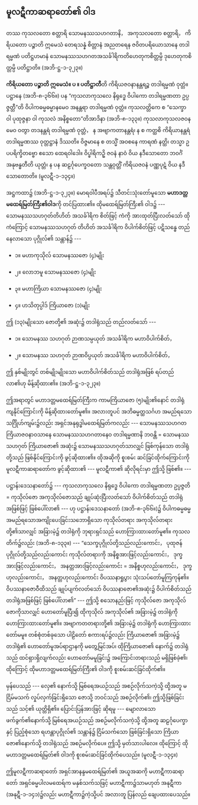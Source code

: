 ## မူလဋီကာဆရာတော်၏ ဝါဒ

တဿ ကုသလတော စတ္တာရိ သောမနဿသဟဂတာနိ， အကုသလတော စတ္တာရိ， ကိရိယတော ပဉ္စာတိ ဣမေသံ တေရသန္နံ စိတ္တာနံ အညတရေန ဇဝိတပရိယောသာနေ တဒါရမ္မဏံ ပတိဋ္ဌဟမာနံ သောမနဿသဟဂတအသင်္ခါရိကတိဟေတုကစိတ္တမ္ပိ ဒုဟေတုကစိတ္တမ္ပိ ပတိဋ္ဌာတိ။ (အဘိ-ဋ္ဌ-၁-၃၂၃။)

**ကိရိယတော ပဉ္စာတိ ဣမေသံ။ ပ ။ ပတိဋ္ဌာတီ**တိ ကိရိယဇဝနာနန္တရဉ္စ တဒါရမ္မဏံ ဝုတ္တံ။ ပဋ္ဌာနေ (အဘိ-၈-၃၆၆။) ပန “ကုသလာကုသလေ နိရုဒ္ဓေ ဝိပါကော တဒါရမ္မဏတာ ဥပ္ပဇ္ဇတ္တီ”တိ ဝိပါကဓမ္မဓမ္မာနမေဝ အနန္တရာ တဒါရမ္မဏံ ဝုတ္တံ။ ကုသလတ္တိကေ စ “သေက္ခာ ဝါ ပုထုဇ္ဇနာ ဝါ ကုသလံ အနိစ္စတော”တိအာဒိနာ (အဘိ-၈-၁၃၃။) ကုသလာကုသလဇဝနမေဝ ဝတွာ တဒနန္တရံ တဒါရမ္မဏံ ဝုတ္တံ， န အဗျာကတာနန္တရံ၊ န စ ကတ္ထစိ ကိရိယာနန္တရံ တဒါရမ္မဏဿ ဝုတ္တဋ္ဌာနံ ဒိဿတိ။ ဝိဇ္ဇမာနေ စ တသ္မိံ အဝစနေ ကာရဏံ နတ္ထိ၊ တသ္မာ ဥပပရိက္ခိတဗ္ဗော ဧသော ထေရဝါဒေါ။ ဝိပ္ဖါရိကဥှိ ဇဝနံ နာဝံ ဝိယ နဒီသောတော ဘဝင်္ဂံ အနုဗန္ဓတီတိ ယုတ္တံ၊ န ပန ဆဠင်္ဂုပေက္ခဝတော သန္တဝုတ္တိံ ကိရိယဇဝနံ ပဏ္ဏပုဋံ ဝိယ နဒီသောတောတိ။ (မူလဋီ-၁-၁၃၄။)

အဋ္ဌကထာ၌ (အဘိ-ဋ္ဌ-၁-၃၂၃။) မောရဝါပီအရပ်၌ သီတင်းသုံးတော်မူသော **မဟာဒတ္တမထေရ်မြတ်ကြီး၏ဝါဒ**ကို တင်ပြထား၏။ 
ထိုမထေရ်မြတ်ကြီး၏ ဝါဒ၌ --- သောမနဿသဟဂုတ်တိဟိတ် အသင်္ခါရိက စိတ်ဖြင့် ကံကို အားထုတ်ပြီးလတ်သော် ထိုကံကြောင့် သောမနဿသဟဂုတ် တိဟိတ် အသင်္ခါရိက ဝိပါက်စိတ်ဖြင့် ပဋိသန္ဓေ တည်နေလာသော ပုဂ္ဂိုလ်၏ သန္တာန်၌ ---

- ၁။ မဟာကုသိုလ် သောမနဿဇော (၄)မျိုး

- ၂။ လောဘမူ သောမနဿဇော (၄)မျိုး

- ၃။ မဟာကြိယာ သောမနဿဇော (၄)မျိုး

- ၄။ ဟသိတုပ္ပါဒ် ကြိယာဇော (၁)မျိုး

ဤ (၁၃)မျိုးသော ဇောတို့၏ အဆုံး၌ တဒါရုံသည် တည်လတ်သော် ---

- ၁။ သောမနဿ သဟဂုတ် ဉာဏသမ္ပယုတ် အသင်္ခါရိက မဟာဝိပါက်စိတ်，

- ၂။ သောမနဿ သဟဂုတ် ဉာဏဝိပ္ပယုတ် အသင်္ခါရိက မဟာဝိပါက်စိတ်，

ဤ နှစ်မျိုးတွင် တစ်မျိုးမျိုးသော မဟာဝိပါက်စိတ်သည် တဒါရုံအဖြစ် ရပ်တည်လာ၏ဟု မိန့်ဆိုထား၏။
<r>(အဘိ-ဋ္ဌ-၁-၃၂၃။)</r>

ဤအရာတွင် မဟာဒတ္တမထေရ်မြတ်ကြီးက ကာမကြိယာဇော (၅)မျိုး၏နောင် တဒါရုံ ကျနိုင်ကြောင်းကို မိန့်ဆိုထားတော်မူ၏။ 
အလားတူပင် အဘိဓမ္မတ္ထသင်္ဂဟ အမည်ရသော သင်္ဂြိုဟ်ကျမ်း၌လည်း အရှင်အနုရုဒ္ဓါမထေရ်မြတ်ကလည်း --- သောမနဿသဟဂတကြိယာဇဝနာဝသာနေ သောမနဿသဟဂတာနေဝ တဒါရမ္မဏာနိ ဘဝန္တိ = သောမနဿသဟဂုတ် ကြိယာဇော၏ အဆုံး၌ သောမနဿသဟဂုတ်သာလျှင် ဖြစ်ကုန်သော တဒါရုံတို့သည် ဖြစ်နိုင်ကြောင်းကို ဖွင့်ဆိုထား၏။ 
ထိုအဆိုကို စူးစမ်း ဆင်ခြင်ထိုက်ကြောင်းကို မူလဋီကာဆရာတော်က ဖွင့်ဆိုထား၏ --- မူလဋီကာ၏ ဆိုလိုရင်းမှာ ဤသို့ ဖြစ်၏။ ---

ပဋ္ဌာန်းဒေသနာတော်၌ --- ကုသလာကုသလေ နိရုဒ္ဓေ ဝိပါကော တဒါရမ္မဏတာ ဥပ္ပဇ္ဇတိ = ကုသိုလ်ဇော အကုသိုလ်ဇောသည် ချုပ်ဆုံးပြီးလတ်သော် ဝိပါက်စိတ်သည် တဒါရုံအဖြစ်ဖြင့် ဖြစ်ပေါ်လာ၏ --- ဟု ပဋ္ဌာန်းဒေသနာတော် (အဘိ-၈-၃၆၆။)၌ ဝိပါကဓမ္မဓမ္မ အမည်ရသောအကျိုးပေးခြင်းသဘောရှိသော ကုသိုလ်တရား အကုသိုလ်တရားတို့၏သာလျှင် အခြားမဲ့၌ တဒါရုံကို ဘုရားရှင်သည် ဟောကြားထားတော်မူ၏။ 
ကုသလတိက်၌လည်း (အဘိ-၈-၁၃၃။) --- “သေက္ခပုဂ္ဂိုလ်တို့သည်လည်းကောင်း， ပုထုဇန်ပုဂ္ဂိုလ်တို့သည်လည်းကောင်း ကုသိုလ်တရားကို အနိစ္စအားဖြင့်လည်းကောင်း， ဒုက္ခအားဖြင့်လည်းကောင်း， အနတ္တအားဖြင့်လည်းကောင်း = အနိစ္စဟုလည်းကောင်း， ဒုက္ခဟုလည်းကောင်း， အနတ္တဟုလည်းကောင်း ဝိပဿနာရှုပွား သုံးသပ်တော်မူကြကုန်၏။ 
ဝိပဿနာဇောဝီထိသည် ချုပ်ပျက်လတ်သော် ဝိပဿနာဇော၏အဆုံး၌ ဝိပါက်စိတ်သည် တဒါရုံအဖြစ်ဖြင့် ဖြစ်ပေါ်လာ၏” --- ဤသို့ စသောနည်းဖြင့် ကုသိုလ်ဇော အကုသိုလ်ဇောကိုသာလျှင် ဟောတော်မူပြီး၍ ထိုကုသိုလ် အကုသိုလ်၏ အခြားမဲ့၌ တဒါရုံကို ဟောကြားထားတော်မူ၏။ 
အဗျာကတတရားတို့၏ အခြားမဲ့၌ တဒါရုံကို ဟောကြားထားတော်မမူ။ 
တစ်စုံတစ်ခုသော ပါဠိတော် စကားရပ်၌လည်း ကြိယာဇော၏ အခြားမဲ့၌ တဒါရုံ၏ ဟောတော်မူအပ်ရာဌာနကို မတွေ့မြင်အပ်၊ ထိုကြိယာဇော၏ နောက်၌ တဒါရုံသည် ထင်ရှားရှိလျက်လည်း ဟောတော်မမူခြင်း၌ အကြောင်းတရားသည် မရှိဖြစ်ခဲ့၏၊ ထိုကြောင့် ထိုမဟာဒတ္တမထေရ်မြတ်ကြီး၏ ဝါဒကို စူးစမ်းဆင်ခြင်ထိုက်၏။

မှန်ပေသည် --- လှေ၏ နောက်သို့ မြစ်ရေအယဉ်သည် အစဉ်လိုက်သကဲ့သို့ ထို့အတူ မငြိမ်မသက် လှုပ်လှက်ခြင်းရှိသော ဇောသို့ ဘဝင်သည် အစဉ်လိုက်၏၊ ဤသို့ဖြစ်ခြင်းသည် သင့်၏ ယုတ္တိရှိ၏။ 
ပြောင်းပြန်အားဖြင့် ဆိုရမူ --- မျောလာသော ဖက်ခွက်၏နောက်သို့ မြစ်ရေအယဉ်သည် အစဉ်မလိုက်သကဲ့သို့ ထို့အတူ ဆဠင်္ဂုပေက္ခာနှင့် ပြည့်စုံသော ရဟန္တာပုဂ္ဂိုလ်၏ သန္တာန်၌ ငြိမ်သက်သော ဖြစ်ခြင်းရှိသော ကြိယာဇော၏နောက်သို့ တဒါရုံသည် အစဉ်မလိုက်ပေ။ 
ဤသို့ မှတ်သားပါလေ။ 
ထိုကြောင့် ထိုမဟာဒတ္တမထေရ်မြတ်၏ ဝါဒကို စူးစမ်းဆင်ခြင်ထိုက်ပေသည်။ (မူလဋီ-၁-၁၃၄။)

ဤမူလဋီကာဆရာတော် အရှင်အာနန္ဒမထေရ်မြတ်၏ အယူအဆကို မဟာဋီကာဆရာတော် အရှင်ဓမ္မပါလမထေရ်က မနှစ်သက်သဖြင့် မဟာဋီကာ၌သာမဟုတ် အနုဋီကာ (အနုဋီ-၁-၁၄၁)၌လည်း မဟာဋီကာ၌ကဲ့သို့ပင် အလားတူ ပြန်လည် ချေပထားပေသည်။
